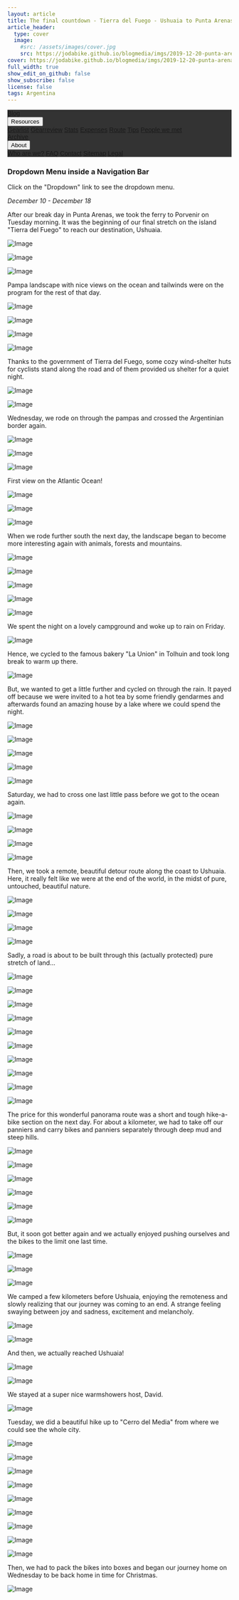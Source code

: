 ```yaml
---
layout: article
title: The final countdown - Tierra del Fuego - Ushuaia to Punta Arenas 
article_header:
  type: cover
  image:
    #src: /assets/images/cover.jpg
    src: https://jodabike.github.io/blogmedia/imgs/2019-12-20-punta-arenas-to-ushuaia/p1300717M.jpg
cover: https://jodabike.github.io/blogmedia/imgs/2019-12-20-punta-arenas-to-ushuaia/p1300717T.jpg
full_width: true
show_edit_on_github: false
show_subscribe: false
license: false
tags: Argentina 
---
```


<!DOCTYPE html>
<html>
<head>
<meta name="viewport" content="width=device-width, initial-scale=1">
<link rel="stylesheet" href="https://cdnjs.cloudflare.com/ajax/libs/font-awesome/4.7.0/css/font-awesome.min.css">
<style>
.navbar {
  overflow: hidden;
  background-color: #333;
  font-family: Arial, Helvetica, sans-serif;
}

.navbar a {
  float: left;
  font-size: 16px;
  color: white;
  text-align: center;
  padding: 14px 16px;
  text-decoration: none;
}

.dropdown {
  float: left;
  overflow: hidden;
}

.dropdown .dropbtn {
  cursor: pointer;
  font-size: 16px;  
  border: none;
  outline: none;
  color: white;
  padding: 14px 16px;
  background-color: inherit;
  font-family: inherit;
  margin: 0;
}

.navbar a:hover, .dropdown:hover .dropbtn, .dropbtn:focus {
  background-color: red;
}

.dropdown-content {
  display: none;
  position: absolute;
  background-color: #f9f9f9;
  min-width: 160px;
  box-shadow: 0px 8px 16px 0px rgba(0,0,0,0.2);
  z-index: 1;
}

.dropdown-content a {
  float: none;
  color: black;
  padding: 12px 16px;
  text-decoration: none;
  display: block;
  text-align: left;
}

.dropdown-content a:hover {
  background-color: #ddd;
}

.show {
  display: block;
}
</style>
</head>
<body>

<div class="navbar">
  <a href="#home">Blog</a>
  <div class="dropdown">
  <button class="dropbtn" onclick="myFunction()">Resources
    <i class="fa fa-caret-down"></i>
  </button>
  <div class="dropdown-content" id="myDropdown">
    <a href="#">Gearlist</a>
    <a href="#">Gearreview</a>
    <a href="#">Stats</a>
    <a href="#">Expenses</a>
    <a href="#">Route</a>
    <a href="#">Tips</a>
    <a href="#">People we met</a>
  </div>
  </div>
  <a href="#news">Archive</a>
  <div class="dropdown">
  <button class="dropbtn" onclick="myFunction2()">About
    <i class="fa fa-caret-down"></i>
  </button>
  <div class="dropdown-content" id="myDropdown2">
    <a href="#">Who are we?</a>
    <a href="#">FAQ</a>
    <a href="#">Contact</a>
    <a href="#">Sitemap</a>
    <a href="#">Legal</a>
  </div>
  </div> 
</div>

<h3>Dropdown Menu inside a Navigation Bar</h3>
<p>Click on the "Dropdown" link to see the dropdown menu.</p>

<script>
/* When the user clicks on the button, 
toggle between hiding and showing the dropdown content */
function myFunction() {
  document.getElementById("myDropdown").classList.toggle("show");
  var myDropdown2 = document.getElementById("myDropdown2");
    if (myDropdown2.classList.contains('show')) {
      myDropdown2.classList.remove('show');
    }
}
function myFunction2() {
  document.getElementById("myDropdown2").classList.toggle("show");
  var myDropdown = document.getElementById("myDropdown");
    if (myDropdown.classList.contains('show')) {
      myDropdown.classList.remove('show');
    }
}

// Close the dropdown if the user clicks outside of it
window.onclick = function(e) {
  if (!e.target.matches('.dropbtn')) {
  var myDropdown = document.getElementById("myDropdown");
    if (myDropdown.classList.contains('show')) {
      myDropdown.classList.remove('show');
    }
  var myDropdown2 = document.getElementById("myDropdown2");
    if (myDropdown2.classList.contains('show')) {
      myDropdown2.classList.remove('show');
    }
  }
}

</script>
</body>
</html>







*December 10 - December 18*

After our break day in Punta Arenas, we took the ferry to Porvenir on Tuesday morning. It was the beginning of our final stretch on the island "Tierra del Fuego" to reach our destination, Ushuaia.


<!--more-->

<p><img alt="Image" title="icon" src="https://jodabike.github.io/blogmedia/imgs/2019-12-20-punta-arenas-to-ushuaia/Foto%2010.12.19%2C%2007%2036%2029M.jpg" /></p>
<p><img alt="Image" title="icon" src="https://jodabike.github.io/blogmedia/imgs/2019-12-20-punta-arenas-to-ushuaia/Foto%2010.12.19%2C%2007%2042%2040M.jpg" /></p>
<p><img alt="Image" title="icon" src="https://jodabike.github.io/blogmedia/imgs/2019-12-20-punta-arenas-to-ushuaia/Foto%2010.12.19%2C%2010%2059%2055M.jpg" /></p>

Pampa landscape with nice views on the ocean and tailwinds were on the program for the rest of that day.

<p><img alt="Image" title="icon" src="https://jodabike.github.io/blogmedia/imgs/2019-12-20-punta-arenas-to-ushuaia/Foto%2010.12.19%2C%2013%2008%2055M.jpg" /></p>
<p><img alt="Image" title="icon" src="https://jodabike.github.io/blogmedia/imgs/2019-12-20-punta-arenas-to-ushuaia/Foto%2010.12.19%2C%2016%2031%2012M.jpg" /></p>
<p><img alt="Image" title="icon" src="https://jodabike.github.io/blogmedia/imgs/2019-12-20-punta-arenas-to-ushuaia/Foto%2010.12.19%2C%2017%2006%2029M.jpg" /></p>
<p><img alt="Image" title="icon" src="https://jodabike.github.io/blogmedia/imgs/2019-12-20-punta-arenas-to-ushuaia/Foto%2010.12.19%2C%2019%2023%2004M.jpg" /></p>

Thanks to the government of Tierra del Fuego, some cozy wind-shelter huts for cyclists stand along the road and of them provided us shelter for a quiet night.

<p><img alt="Image" title="icon" src="https://jodabike.github.io/blogmedia/imgs/2019-12-20-punta-arenas-to-ushuaia/Foto%2010.12.19%2C%2021%2040%2018M.jpg" /></p>
<p><img alt="Image" title="icon" src="https://jodabike.github.io/blogmedia/imgs/2019-12-20-punta-arenas-to-ushuaia/Foto%2010.12.19%2C%2021%2039%2039M.jpg" /></p>

Wednesday, we rode on through the pampas and crossed the Argentinian border again.

<p><img alt="Image" title="icon" src="https://jodabike.github.io/blogmedia/imgs/2019-12-20-punta-arenas-to-ushuaia/Foto%2011.12.19%2C%2009%2003%2059M.jpg" /></p>
<p><img alt="Image" title="icon" src="https://jodabike.github.io/blogmedia/imgs/2019-12-20-punta-arenas-to-ushuaia/Foto%2011.12.19%2C%2009%2029%2033M.jpg" /></p>
<p><img alt="Image" title="icon" src="https://jodabike.github.io/blogmedia/imgs/2019-12-20-punta-arenas-to-ushuaia/Foto%2011.12.19%2C%2010%2020%2016M.jpg" /></p>

First view on the Atlantic Ocean!
<p><img alt="Image" title="icon" src="https://jodabike.github.io/blogmedia/imgs/2019-12-20-punta-arenas-to-ushuaia/Foto%2011.12.19%2C%2015%2045%2028M.jpg" /></p>

<p><img alt="Image" title="icon" src="https://jodabike.github.io/blogmedia/imgs/2019-12-20-punta-arenas-to-ushuaia/Foto%2011.12.19%2C%2018%2008%2031M.jpg" /></p>
<p><img alt="Image" title="icon" src="https://jodabike.github.io/blogmedia/imgs/2019-12-20-punta-arenas-to-ushuaia/Foto%2011.12.19%2C%2020%2045%2031M.jpg" /></p>

When we rode further south the next day, the landscape began to become more interesting again with animals, forests and mountains.

<p><img alt="Image" title="icon" src="https://jodabike.github.io/blogmedia/imgs/2019-12-20-punta-arenas-to-ushuaia/Foto%2012.12.19%2C%2008%2049%2035M.jpg" /></p>
<p><img alt="Image" title="icon" src="https://jodabike.github.io/blogmedia/imgs/2019-12-20-punta-arenas-to-ushuaia/Foto%2012.12.19%2C%2014%2015%2015M.jpg" /></p>
<p><img alt="Image" title="icon" src="https://jodabike.github.io/blogmedia/imgs/2019-12-20-punta-arenas-to-ushuaia/Foto%2012.12.19%2C%2014%2037%2047M.jpg" /></p>
<p><img alt="Image" title="icon" src="https://jodabike.github.io/blogmedia/imgs/2019-12-20-punta-arenas-to-ushuaia/Foto%2012.12.19%2C%2017%2004%2046M.jpg" /></p>
<p><img alt="Image" title="icon" src="https://jodabike.github.io/blogmedia/imgs/2019-12-20-punta-arenas-to-ushuaia/Foto%2012.12.19%2C%2017%2008%2019M.jpg" /></p>

We spent the night on a lovely campground and woke up to rain on Friday.

<p><img alt="Image" title="icon" src="https://jodabike.github.io/blogmedia/imgs/2019-12-20-punta-arenas-to-ushuaia/Foto%2012.12.19%2C%2019%2039%2000M.jpg" /></p>

Hence, we cycled to the famous bakery "La Union" in Tolhuin and took long break to warm up there.

<p><img alt="Image" title="icon" src="https://jodabike.github.io/blogmedia/imgs/2019-12-20-punta-arenas-to-ushuaia/Foto%2013.12.19%2C%2016%2047%2013M.jpg" /></p>

But, we wanted to get a little further and cycled on through the rain. It payed off because we were invited to a hot tea by some friendly gendarmes and afterwards found an amazing house by a lake where we could spend the night.

<p><img alt="Image" title="icon" src="https://jodabike.github.io/blogmedia/imgs/2019-12-20-punta-arenas-to-ushuaia/Foto%2014.12.19%2C%2010%2023%2038M.jpg" /></p>
<p><img alt="Image" title="icon" src="https://jodabike.github.io/blogmedia/imgs/2019-12-20-punta-arenas-to-ushuaia/Foto%2014.12.19%2C%2009%2026%2015M.jpg" /></p>
<p><img alt="Image" title="icon" src="https://jodabike.github.io/blogmedia/imgs/2019-12-20-punta-arenas-to-ushuaia/Foto%2014.12.19%2C%2009%2028%2055M.jpg" /></p>
<p><img alt="Image" title="icon" src="https://jodabike.github.io/blogmedia/imgs/2019-12-20-punta-arenas-to-ushuaia/Foto%2014.12.19%2C%2009%2032%2058M.jpg" /></p>
<p><img alt="Image" title="icon" src="https://jodabike.github.io/blogmedia/imgs/2019-12-20-punta-arenas-to-ushuaia/Foto%2014.12.19%2C%2010%2021%2017M.jpg" /></p>

Saturday, we had to cross one last little pass before we got to the ocean again.

<p><img alt="Image" title="icon" src="https://jodabike.github.io/blogmedia/imgs/2019-12-20-punta-arenas-to-ushuaia/Foto%2014.12.19%2C%2012%2000%2028M.jpg" /></p>
<p><img alt="Image" title="icon" src="https://jodabike.github.io/blogmedia/imgs/2019-12-20-punta-arenas-to-ushuaia/Foto%2014.12.19%2C%2012%2024%2037M.jpg" /></p>
<p><img alt="Image" title="icon" src="https://jodabike.github.io/blogmedia/imgs/2019-12-20-punta-arenas-to-ushuaia/Foto%2014.12.19%2C%2014%2009%2002M.jpg" /></p>
<p><img alt="Image" title="icon" src="https://jodabike.github.io/blogmedia/imgs/2019-12-20-punta-arenas-to-ushuaia/Foto%2014.12.19%2C%2015%2042%2029M.jpg" /></p>

Then, we took a remote, beautiful detour route along the coast to Ushuaia. Here, it really felt like we were at the end of the world, in the midst of pure, untouched, beautiful nature.

<p><img alt="Image" title="icon" src="https://jodabike.github.io/blogmedia/imgs/2019-12-20-punta-arenas-to-ushuaia/Foto%2014.12.19%2C%2016%2051%2028M.jpg" /></p>
<p><img alt="Image" title="icon" src="https://jodabike.github.io/blogmedia/imgs/2019-12-20-punta-arenas-to-ushuaia/Foto%2014.12.19%2C%2017%2030%2025M.jpg" /></p>
<p><img alt="Image" title="icon" src="https://jodabike.github.io/blogmedia/imgs/2019-12-20-punta-arenas-to-ushuaia/Foto%2014.12.19%2C%2017%2034%2000M.jpg" /></p>
<p><img alt="Image" title="icon" src="https://jodabike.github.io/blogmedia/imgs/2019-12-20-punta-arenas-to-ushuaia/Foto%2014.12.19%2C%2017%2046%2031M.jpg" /></p>

Sadly, a road is about to be built through this (actually protected) pure stretch of land...
<p><img alt="Image" title="icon" src="https://jodabike.github.io/blogmedia/imgs/2019-12-20-punta-arenas-to-ushuaia/Foto%2014.12.19%2C%2018%2023%2048M.jpg" /></p>
<p><img alt="Image" title="icon" src="https://jodabike.github.io/blogmedia/imgs/2019-12-20-punta-arenas-to-ushuaia/Foto%2014.12.19%2C%2018%2055%2019M.jpg" /></p>
<p><img alt="Image" title="icon" src="https://jodabike.github.io/blogmedia/imgs/2019-12-20-punta-arenas-to-ushuaia/Foto%2014.12.19%2C%2019%2004%2059M.jpg" /></p>

<p><img alt="Image" title="icon" src="https://jodabike.github.io/blogmedia/imgs/2019-12-20-punta-arenas-to-ushuaia/Foto%2014.12.19%2C%2019%2046%2049M.jpg" /></p>
<p><img alt="Image" title="icon" src="https://jodabike.github.io/blogmedia/imgs/2019-12-20-punta-arenas-to-ushuaia/Foto%2014.12.19%2C%2019%2054%2052M.jpg" /></p>
<p><img alt="Image" title="icon" src="https://jodabike.github.io/blogmedia/imgs/2019-12-20-punta-arenas-to-ushuaia/Foto%2014.12.19%2C%2020%2015%2041M.jpg" /></p>
<p><img alt="Image" title="icon" src="https://jodabike.github.io/blogmedia/imgs/2019-12-20-punta-arenas-to-ushuaia/Foto%2014.12.19%2C%2020%2035%2009M.jpg" /></p>
<p><img alt="Image" title="icon" src="https://jodabike.github.io/blogmedia/imgs/2019-12-20-punta-arenas-to-ushuaia/Foto%2015.12.19%2C%2008%2020%2011M.jpg" /></p>

<p><img alt="Image" title="icon" src="https://jodabike.github.io/blogmedia/imgs/2019-12-20-punta-arenas-to-ushuaia/Foto%2015.12.19%2C%2010%2001%2030M.jpg" /></p>
<p><img alt="Image" title="icon" src="https://jodabike.github.io/blogmedia/imgs/2019-12-20-punta-arenas-to-ushuaia/Foto%2015.12.19%2C%2010%2049%2025M.jpg" /></p>

The price for this wonderful panorama route was a short and tough hike-a-bike section on the next day. For about a kilometer, we had to take off our panniers and carry bikes and panniers separately through deep mud and steep hills.

<p><img alt="Image" title="icon" src="https://jodabike.github.io/blogmedia/imgs/2019-12-20-punta-arenas-to-ushuaia/Foto%2015.12.19%2C%2011%2012%2019M.jpg" /></p>
<p><img alt="Image" title="icon" src="https://jodabike.github.io/blogmedia/imgs/2019-12-20-punta-arenas-to-ushuaia/Foto%2015.12.19%2C%2012%2025%2011M.jpg" /></p>
<p><img alt="Image" title="icon" src="https://jodabike.github.io/blogmedia/imgs/2019-12-20-punta-arenas-to-ushuaia/Foto%2015.12.19%2C%2012%2026%2007M.jpg" /></p>
<p><img alt="Image" title="icon" src="https://jodabike.github.io/blogmedia/imgs/2019-12-20-punta-arenas-to-ushuaia/Foto%2015.12.19%2C%2013%2035%2012M.jpg" /></p>
<p><img alt="Image" title="icon" src="https://jodabike.github.io/blogmedia/imgs/2019-12-20-punta-arenas-to-ushuaia/Foto%2015.12.19%2C%2014%2023%2040M.jpg" /></p>
<p><img alt="Image" title="icon" src="https://jodabike.github.io/blogmedia/imgs/2019-12-20-punta-arenas-to-ushuaia/Foto%2015.12.19%2C%2016%2002%2024M.jpg" /></p>

But, it soon got better again and we actually enjoyed pushing ourselves and the bikes to the limit one last time.

<p><img alt="Image" title="icon" src="https://jodabike.github.io/blogmedia/imgs/2019-12-20-punta-arenas-to-ushuaia/Foto%2015.12.19%2C%2015%2025%2005M.jpg" /></p>
<p><img alt="Image" title="icon" src="https://jodabike.github.io/blogmedia/imgs/2019-12-20-punta-arenas-to-ushuaia/Foto%2015.12.19%2C%2016%2051%2044M.jpg" /></p>
<p><img alt="Image" title="icon" src="https://jodabike.github.io/blogmedia/imgs/2019-12-20-punta-arenas-to-ushuaia/Foto%2015.12.19%2C%2020%2048%2031M.jpg" /></p>

We camped a few kilometers before Ushuaia, enjoying the remoteness and slowly realizing that our journey was coming to an end. A strange feeling swaying between joy and sadness, excitement and melancholy.

<p><img alt="Image" title="icon" src="https://jodabike.github.io/blogmedia/imgs/2019-12-20-punta-arenas-to-ushuaia/Foto%2015.12.19%2C%2020%2048%2056M.jpg" /></p>
<p><img alt="Image" title="icon" src="https://jodabike.github.io/blogmedia/imgs/2019-12-20-punta-arenas-to-ushuaia/Foto%2016.12.19%2C%2010%2051%2040M.jpg" /></p>

And then, we actually reached Ushuaia!

<p><img alt="Image" title="icon" src="https://jodabike.github.io/blogmedia/imgs/2019-12-20-punta-arenas-to-ushuaia/Foto%2016.12.19%2C%2011%2035%2032M.jpg" /></p>
<p><img alt="Image" title="icon" src="https://jodabike.github.io/blogmedia/imgs/2019-12-20-punta-arenas-to-ushuaia/Foto%2016.12.19%2C%2017%2054%2015M.jpg" /></p>

We stayed at a super nice warmshowers host, David.

<p><img alt="Image" title="icon" src="https://jodabike.github.io/blogmedia/imgs/2019-12-20-punta-arenas-to-ushuaia/Foto%2018.12.19%2C%2008%2043%2049M.jpg" /></p>

Tuesday, we did a beautiful hike up to "Cerro del Media" from where we could see the whole city.

<p><img alt="Image" title="icon" src="https://jodabike.github.io/blogmedia/imgs/2019-12-20-punta-arenas-to-ushuaia/Foto%2017.12.19%2C%2012%2052%2033M.jpg" /></p>
<p><img alt="Image" title="icon" src="https://jodabike.github.io/blogmedia/imgs/2019-12-20-punta-arenas-to-ushuaia/Foto%2017.12.19%2C%2013%2050%2027M.jpg" /></p>
<p><img alt="Image" title="icon" src="https://jodabike.github.io/blogmedia/imgs/2019-12-20-punta-arenas-to-ushuaia/Foto%2017.12.19%2C%2014%2018%2054M.jpg" /></p>
<p><img alt="Image" title="icon" src="https://jodabike.github.io/blogmedia/imgs/2019-12-20-punta-arenas-to-ushuaia/Foto%2017.12.19%2C%2014%2029%2036M.jpg" /></p>
<p><img alt="Image" title="icon" src="https://jodabike.github.io/blogmedia/imgs/2019-12-20-punta-arenas-to-ushuaia/Foto%2017.12.19%2C%2014%2040%2011M.jpg" /></p>
<p><img alt="Image" title="icon" src="https://jodabike.github.io/blogmedia/imgs/2019-12-20-punta-arenas-to-ushuaia/Foto%2017.12.19%2C%2014%2043%2005M.jpg" /></p>
<p><img alt="Image" title="icon" src="https://jodabike.github.io/blogmedia/imgs/2019-12-20-punta-arenas-to-ushuaia/Foto%2017.12.19%2C%2015%2025%2019M.jpg" /></p>
<p><img alt="Image" title="icon" src="https://jodabike.github.io/blogmedia/imgs/2019-12-20-punta-arenas-to-ushuaia/Foto%2017.12.19%2C%2016%2048%2053M.jpg" /></p>
<p><img alt="Image" title="icon" src="https://jodabike.github.io/blogmedia/imgs/2019-12-20-punta-arenas-to-ushuaia/Foto%2017.12.19%2C%2017%2010%2004M.jpg" /></p>

Then, we had to pack the bikes into boxes and began our journey home on Wednesday to be back home in time for Christmas.

<p><img alt="Image" title="icon" src="https://jodabike.github.io/blogmedia/imgs/2019-12-20-punta-arenas-to-ushuaia/Foto%2016.12.19%2C%2017%2009%2035M.jpg" /></p>
